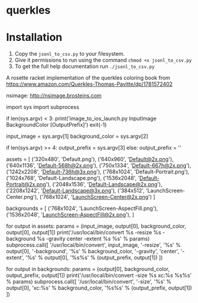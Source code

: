 # querkles


# Installation

1. Copy the `jsonl_to_csv.py` to your filesystem.
2. Give it permissions to run using the command `chmod +x jsonl_to_csv.py`
3. To get the full help documentation run `./jsonl_to_csv.py`



A rosette racket implementation of the querkles coloring book from https://www.amazon.com/Querkles-Thomas-Pavitte/dp/1781572402

nsimage: http://nsimage.brosteins.com

import sys
import subprocess

if len(sys.argv) < 3:
    print('image_to_ios_launch.py InputImage BackgroundColor [OutputPrefix]')
    exit(-1)

input_image = sys.argv[1]
background_color = sys.argv[2]

if len(sys.argv) >= 4:
    output_prefix = sys.argv[3]
else:
    output_prefix = ''


assets = [
    ('320x480', 'Default.png'),
    ('640x960', 'Default@2x.png'),
    ('640x1136', 'Default-568h@2x.png'),
    ('750x1334', 'Default-667h@2x.png'),
    ('1242x2208', 'Default-736h@3x.png'),
    ('768x1024', 'Default-Portrait.png'),
    ('1024x768', 'Default-Landscape.png'),
    ('1536x2048', 'Default-Portrait@2x.png'),
    ('2048x1536', 'Default-Landscape@2x.png'),
    ('2208x1242', 'Default-Landscape@3x.png'),
    ('384x512', 'LaunchScreen-Center.png'),
    ('768x1024', 'LaunchScreen-Center@2x.png')
]


backgrounds = [
    ('768x1024', 'LaunchScreen-AspectFill.png'),
    ('1536x2048', 'LaunchScreen-AspectFill@2x.png'),
]


for output in assets:
    params = (input_image, output[0], background_color, output[0], output[1])
    print('/usr/local/bin/convert %s -resize %s -background %s -gravity center -extent %s %s' % params)
    subprocess.call([
        '/usr/local/bin/convert',
        input_image,
        '-resize',
        '%s' % output[0],
        '-background',
        '%s' % background_color,
        '-gravity',
        'center',
        '-extent',
        '%s' % output[0],
        '%s%s' % (output_prefix, output[1])
    ])


for output in backgrounds:
    params = (output[0], background_color, output_prefix, output[1])
    print('/usr/local/bin/convert -size %s xc:%s %s%s' % params)
    subprocess.call([
        '/usr/local/bin/convert',
        '-size',
        '%s' % output[0],
        'xc:%s' % background_color,
        '%s%s' % (output_prefix, output[1])
    ])

